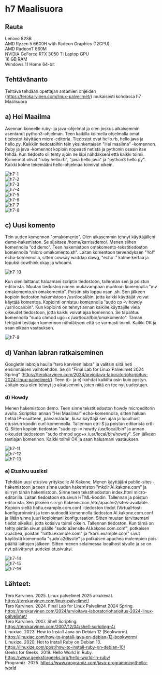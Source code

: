 # h7 Maalisuora

## Rauta

Lenovo 82SB  
AMD Ryzen 5 6600H with Radeon Graphics (12CPU)  
AMD RadeonT 660M  
NVIDIA GeForce RTX 3050 Ti Laptop GPU  
16 GB RAM  
Windows 11 Home 64-bit  

## Tehtävänanto

Tehtävä tehdään opettajan antamien ohjeiden (https://terokarvinen.com/linux-palvelimet/) mukaisesti kohdassa h7 Maalisuora 

## a) Hei Maailma

Asennan koneelle ruby- ja java-ohjelmat ja olen joskus aikaisemmin asentanut python3-ohjelman. Teen kaikilla kolmella ohjelmalla omat tiedostot käyttäen micro-editoria. Tiedostot ovat hello.rb, hello.java ja hello.py.
Kaikkiin tiedostoihin tein yksinkertaisen "Hei maailma" -komennon. Ruby ja java -komennot kopioin nopeasti netistä ja pythonin osasin itse tehdä. Kun tiedosto oli tehty ajoin ne läpi nähdäkseni että kaikki toimii.
Komennot olivat "ruby hello.rb", "java hello.java" ja "python3 hello.py". Kaikki kolme tekemääni hello-ohjelmaa toimivat oikein.

![h7-1](h7-1.png)  
![h7-2](h7-2.png)  
![h7-3](h7-3.png)  
![h7-4](h7-4.png)  
![h7-5](h7-5.png)  
![h7-6](h7-6.png)  
![h7-7](h7-7.png)  
![h7-8](h7-8.png)  
 
## c) Uusi komento

Tein uuden komennon "omakomento". Olen aikasemmin tehnyt käyttäjälleni demo-hakemiston. Se sijaitsee /home/karris/demo/. Menen siihen komennolla "cd demo". Teen hakemistoon omakomento-tekstitiedoston komennolla "micro omakomento.sh".
Laitan komentoon tervehdyksen "Yo!" echo-komennolla, sitten cowsay waddap dawg, "echo ." kolme kertaa ja lopuksi cowthink okay ja whoami.

![h7-10](h7-10.png)  

Kun olen laittanut haluamani scriptin tiedostoon, tallennan sen ja poistun editorista. Muutan tiedoston nimen mukavampaan muotoon komennolla "mv omakomento.sh omakomento". Poistin siis loppu osan .sh. Sen jälkeen kopioin tiedoston hakemistoon /usr/local/bin, jotta kaikki käyttäjät voivat käyttää komentoa. Kopiointi onnistuu komennolla
"sudo cp -v howdy /usr/local/bin". Kun kopiointi on tehnyt annan kaikille käyttäjille vielä oikeudet tiedostoon, jotta kaikki voivat ajaa komennon. Se tapahtuu komennolla "sudo chmod ugo+x /usr/local/bin/omakomento".
Tämän tehtyäni testiajan komennon nähdäkseni että se varmasti toimii. Kaikki OK ja saan oikean vastauksen.

![h7-9](h7-9.png) 

## d) Vanhan labran ratkaiseminen

Googletin labroja haulla "tero karvinen labra" ja valitsin siitä heti ensimmäisen vaihtoehdon. Se oli "Final Lab for Linux Palvelimet 2024 Spring" (https://terokarvinen.com/2024/arvioitava-laboratorioharjoitus-2024-linux-palvelimet/). 
Teen d)- ja e)-kohdat kaikilta osin kuin pystyn. Joitain osia olen tehnyt jo aikaisemmin, joten niitä en tee nyt uudestaan.

### d) Howdy

Menen hakemistoon demo. Teen sinne tekstitiedoston howdy microeditorin avulla. Scriptiksi annan "Hei Maailma!" echo-komennolla, sitten haluan tietää IP-osoitteen, päivämäärän, kuka käyttäjä sen ajaa ja localhost etusivun koodin curl-komennolla. Tallennan ctrl-S ja poistun editorista crtl-Q.
Sitten kopioin tiedoston "sudo cp -v howdy /usr/local/bin" ja annan oikeudet tiedostoon "sudo chmod ugo+x /usr/local/bin/howdy". Sen jälkeen testiajan komennon. Kaikki toimii OK ja saan haluamani vastauksen.

![h7-11](h7-11.png)  
![h7-12](h7-12.png)  
![h7-13](h7-13.png)  

### e) Etusivu uusiksi

Tehdään uusi etusivu yritykselle AI Kakone. Menen käyttäjäni public-sites -hakemistoon ja teen sinne uuden hakemiston "mkdir AI.kakone.com" ja siirryn tähän hakemistoon. Sinne teen tekstitiedoston index.html micro-editorilla.
Laitan tiedostoon etusivun HTML-koodin. Tallennan ja poistun editorista. Sen jälkeen siirryn hakemistoon /etc/apache2/sites-available. Kopioin sieltä hattu.example.com.conf -tiedoston tiedot (VirtualHost-konfiguroinnin) ja teen sudoedit komennolla
tiedoston AI.kakone.com.conf ja liitän sinne juuri kopioimani konfiguraation. Sitten muutan tarvitsemani tiedot oikeiksi, jotta kotisivu toimii oikein. Tallennan tiedoston. Kun tämä on tehty pistän sivun päälle "sudo a2ensite AI.kakone.com.conf", potkaisen apachea,
poistan "hattu.example.com" ja "karri.example.com" sivut käytöstä komennolla "sudo a2dissite" ja potkaisen apachea molempien pois päältä laittojen jälkeen. Sitten menen selaimessa localhost sivulle ja se on nyt päivittynyt uudeksi etusivuksi.

![h7-14](h7-14.png)  
![h7-15](h7-15.png)  
![h7-16](h7-16.png)  

## Lähteet:

Tero Karvinen. 2025. Linux palvelimet 2025 alkukevät. https://terokarvinen.com/linux-palvelimet/  
Tero Karvinen. 2024. Final Lab for Linux Palvelimet 2024 Spring. https://terokarvinen.com/2024/arvioitava-laboratorioharjoitus-2024-linux-palvelimet/  
Tero Karvinen. 2007. Shell Scripting. https://terokarvinen.com/2007/12/04/shell-scripting-4/  
Linuxiac. 2023. How to Install Java on Debian 12 (Bookworm). https://linuxiac.com/how-to-install-java-on-debian-12-bookworm/  
Linuxize. 2020. Hot to Install Ruby on Debian 10. https://linuxize.com/post/how-to-install-ruby-on-debian-10/  
Geeks for Geeks. 2019. Hello World in Ruby. https://www.geeksforgeeks.org/hello-world-in-ruby/  
Programiz. 2025. https://www.programiz.com/java-programming/hello-world  



